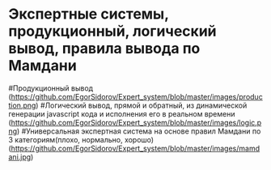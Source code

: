 # Экспертные системы, продукционный, логический вывод, правила вывода по Мамдани

#Продукционный вывод
(https://github.com/EgorSidorov/Expert_system/blob/master/images/production.png)
#Логический вывод, прямой и обратный, из динамической генерации javascript кода и исполнения его в реальном времени
(https://github.com/EgorSidorov/Expert_system/blob/master/images/logic.png)
#Универсальная экспертная система на основе правил Мамдани по 3 категориям(плохо, нормально, хорошо)
(https://github.com/EgorSidorov/Expert_system/blob/master/images/mamdani.jpg)
